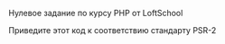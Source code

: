 Нулевое задание по курсу PHP от LoftSchool

Приведите этот код к соответствию стандарту PSR-2

<?php
CONST testConstanta = 'asd';
$user_name = "Igor";

function show_something(){ RETURN 'SOMETHING';}

if (1==1) echo 'hi';


Возможно вам потребуется создать два файла, чтобы полностью удовлетворить условия PSR-2 ;)
